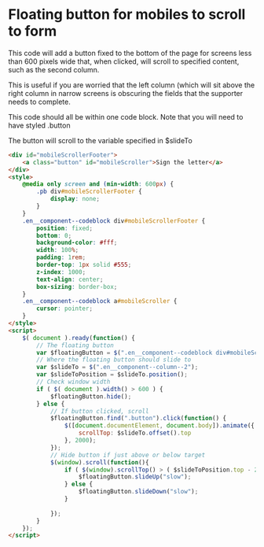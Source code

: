 # Floating button for mobiles to scroll to form
This code will add a button fixed to the bottom of the page for screens less than 600 pixels wide that, when clicked,
will scroll to specified content, such as the second column.

This is useful if you are worried that the left column (which will sit above the right column in narrow screens is obscuring the fields that the supporter needs to complete. 

This code should all be within one code block. Note that you will need to have styled .button

The button will scroll to the variable specified in $slideTo

```html
<div id="mobileScrollerFooter">
    <a class="button" id="mobileScroller">Sign the letter</a>
</div>
<style>
    @media only screen and (min-width: 600px) {
        .pb div#mobileScrollerFooter {
            display: none;
        }
    }
    .en__component--codeblock div#mobileScrollerFooter {
        position: fixed;
        bottom: 0;
        background-color: #fff;
        width: 100%;
        padding: 1rem;
        border-top: 1px solid #555;
        z-index: 1000;
        text-align: center;
        box-sizing: border-box;
    }
    .en__component--codeblock a#mobileScroller {
        cursor: pointer;
    }
</style>
<script>
    $( document ).ready(function() {
        // The floating button
        var $floatingButton = $(".en__component--codeblock div#mobileScrollerFooter");
        // Where the floating button should slide to
        var $slideTo = $(".en__component--column--2");
        var $slideToPosition = $slideTo.position();
        // Check window width
        if ( $( document ).width() > 600 ) {
            $floatingButton.hide();
        } else {
            // If button clicked, scroll
            $floatingButton.find(".button").click(function() {
                $([document.documentElement, document.body]).animate({
                    scrollTop: $slideTo.offset().top
                }, 2000);
            });
            // Hide button if just above or below target
            $(window).scroll(function(){
                if ( $(window).scrollTop() > ( $slideToPosition.top - 200 ) ) {
                    $floatingButton.slideUp("slow");
                } else {
                    $floatingButton.slideDown("slow");
                }
                
            });
        }
    });
</script>
```
